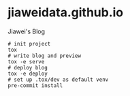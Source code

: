 # jiaweidata.github.io
Jiawei's Blog

```shell
# init project
tox
# write blog and preview
tox -e serve
# deploy blog
tox -e deploy
# set up .tox/dev as default venv
pre-commit install
```
